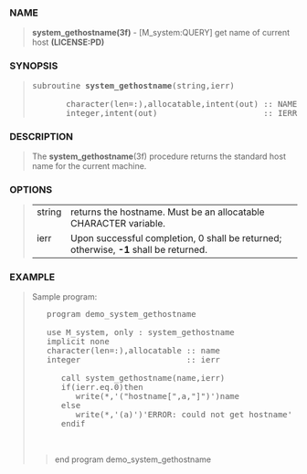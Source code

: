 <?
<body>
  <div id="Container">
    <div id="Content">
      <div class="c57"></div><a name="0"></a>

      <h3><a name="0">NAME</a></h3>

      <blockquote>
        <b>system_gethostname(3f)</b> - [M_system:QUERY] get name of current host <b>(LICENSE:PD)</b>
      </blockquote><a name="contents" id="contents"></a> <a name="7"></a>

      <h3><a name="7">SYNOPSIS</a></h3>

      <blockquote>
        <pre>
subroutine <b>system_gethostname</b>(string,ierr)
<br />       character(len=:),allocatable,intent(out) :: NAME
       integer,intent(out)                      :: IERR
</pre>
      </blockquote><a name="2"></a>

      <h3><a name="2">DESCRIPTION</a></h3>

      <blockquote>
        The <b>system_gethostname</b>(3f) procedure returns the standard host name for the current machine.
      </blockquote><a name="3"></a>

      <h3><a name="3">OPTIONS</a></h3>

      <blockquote>
        <table cellpadding="3">
          <tr valign="top">
            <td class="c58" width="6%" nowrap="nowrap">string</td>

            <td valign="bottom">returns the hostname. Must be an allocatable CHARACTER variable.</td>
          </tr>

          <tr valign="top">
            <td class="c58" width="6%" nowrap="nowrap">ierr</td>

            <td valign="bottom">Upon successful completion, 0 shall be returned; otherwise, <b>-1</b> shall be returned.</td>
          </tr>
        </table>
      </blockquote><a name="4"></a>

      <h3><a name="4">EXAMPLE</a></h3>

      <blockquote>
        Sample program:
        <pre>
   program demo_system_gethostname
<br />   use M_system, only : system_gethostname
   implicit none
   character(len=:),allocatable :: name
   integer                      :: ierr
<br />      call system_gethostname(name,ierr)
      if(ierr.eq.0)then
         write(*,'("hostname[",a,"]")')name
      else
         write(*,'(a)')'ERROR: could not get hostname'
      endif
<br />
</pre>

        <blockquote>
          end program demo_system_gethostname
        </blockquote>
      </blockquote><a name="5"></a>
    </div>
  </div>
</body>
